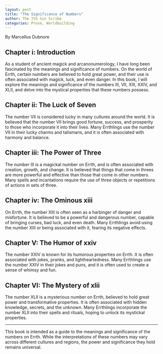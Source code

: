 ```yaml
---
layout: post
title: "The Significance of Numbers"
author: The 7th Sin Scribe 
categories: Prose, Worldbuilding
---
```

By Marcellus Dubnore 

## Chapter i: Introduction

As a student of ancient magick and arcanonumerology, I have long been fascinated by the meanings and significance of numbers. On the world of Errth, certain numbers are believed to hold great power, and their use is often associated with magick, luck, and even danger. In this book, I will explore the meanings and significance of the numbers III, VII, XIII, XXIV, and XLII, and delve into the mystical properties that these numbers possess.

## Chapter ii: The Luck of Seven

The number VII is considered lucky in many cultures around the world. It is believed that the number VII brings good fortune, success, and prosperity to those who incorporate it into their lives. Many Errthlings use the number VII in their lucky charms and talismans, and it is often associated with harmony and balance.

## Chapter iii: The Power of Three

The number III is a magickal number on Errth, and is often associated with creation, growth, and change. It is believed that things that come in threes are more powerful and effective than those that come in other numbers. Many spells and incantations require the use of three objects or repetitions of actions in sets of three.

## Chapter iv: The Ominous xiii

On Errth, the number XIII is often seen as a harbinger of danger and misfortune. It is believed to be a powerful and dangerous number, capable of bringing curses, bad luck, and even death. Many Errthlings avoid using the number XIII or being associated with it, fearing its negative effects.

## Chapter V: The Humor of xxiv

The number XXIV is known for its humorous properties on Errth. It is often associated with jokes, pranks, and lightheartedness. Many Errthlings use the number XXIV in their jokes and puns, and it is often used to create a sense of whimsy and fun.

## Chapter VI: The Mystery of xlii

The number XLII is a mysterious number on Errth, believed to hold great power and transformative properties. It is often associated with hidden knowledge, secrets, and the unknown. Many Errthlings incorporate the number XLII into their spells and rituals, hoping to unlock its mystickal properties.

---

This book is intended as a guide to the meanings and significance of the numbers on Errth. While the interpretations of these numbers may vary across different cultures and regions, the power and significance they hold remains universal.


